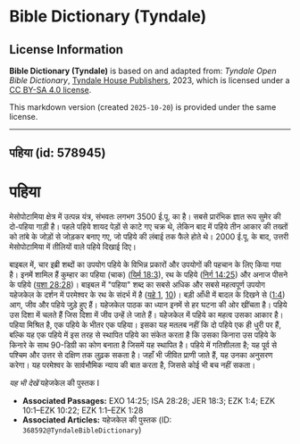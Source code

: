 # Bible Dictionary (Tyndale)

## License Information

**Bible Dictionary (Tyndale)** is based on and adapted from: _Tyndale Open Bible Dictionary_, [Tyndale House Publishers](https://tyndaleopenresources.com/), 2023, which is licensed under a [CC BY-SA 4.0 license](https://creativecommons.org/licenses/by-sa/4.0/legalcode.en).

This markdown version (created `2025-10-20`) is provided under the same license.



--------------------------------

## पहिया (id: 578945)

पहिया
=====

मेसोपोटामिया क्षेत्र में उत्पन्न यंत्र, संभवतः लगभग 3500 ई.पू. का है। सबसे प्रारंभिक ज्ञात रूप सुमेर की दो\-पहिया गाड़ी है। पहले पहिये शायद पेड़ों से काटे गए चक्र थे, लेकिन बाद में पहिये तीन आकार की तख्तों को तांबे के जोड़ों से जोड़कर बनाए गए, जो पहिये की लंबाई तक फैले होते थे। 2000 ई.पू. के बाद, उत्तरी मेसोपोटामिया में तीलियों वाले पहिये दिखाई दिए।

बाइबल में, चार इब्री शब्दों का उपयोग पहिये के विभिन्न प्रकारों और उपयोगों की पहचान के लिए किया गया है। इनमें शामिल हैं कुम्हार का पहिया (चाक) ([यिर्म 18:3](https://ref.ly/Jer18:3)), रथ के पहिये ([निर्ग 14:25](https://ref.ly/Exod14:25)) और अनाज पीसने के पहिये ([यशा 28:28](https://ref.ly/Isa28:28))। बाइबल में "पहिया" शब्द का सबसे अधिक और सबसे महत्वपूर्ण उपयोग यहेजकेल के दर्शन में परमेश्वर के रथ के संदर्भ में है ([यहे 1](https://ref.ly/Ezek1:1-Ezek1:28), [10](https://ref.ly/Ezek10:1-Ezek10:22))। बड़ी आँधी में बादल के दिखने से ([1:4](https://ref.ly/Ezek1:4)) आग, जीव और पहिये जुड़े हुए हैं। यहेजकेल पाठक का ध्यान इनमें से हर घटना की ओर खींचता है। पहिये उस दिशा में चलते हैं जिस दिशा में जीव उन्हें ले जाते हैं। यहेजकेल में पहिये का महत्व उसका आकार है। पहिया मिश्रित है, एक पहिये के भीतर एक पहिया। इसका यह मतलब नहीं कि दो पहिये एक ही धुरी पर हैं, बल्कि यह एक पहिये में इस तरह से स्थापित पहिये का संकेत करता है कि उसका किनारा उस पहिये के किनारे के साथ 90\-डिग्री का कोण बनाता है जिसमें यह स्थापित है। पहिये में गतिशीलता है; यह पूर्व से पश्चिम और उत्तर से दक्षिण तक लुढ़क सकता है। जहाँ भी जीवित प्राणी जाते हैं, यह उनका अनुसरण करेगा। यह परमेश्वर के सार्वभौमिक न्याय की बात करता है, जिससे कोई भी बच नहीं सकता।

*यह भी देखें* यहेजकेल की पुस्तक I

* **Associated Passages:** EXO 14:25; ISA 28:28; JER 18:3; EZK 1:4; EZK 10:1–EZK 10:22; EZK 1:1–EZK 1:28
* **Associated Articles:** यहेजकेल की पुस्तक (ID: `368592@TyndaleBibleDictionary`)

